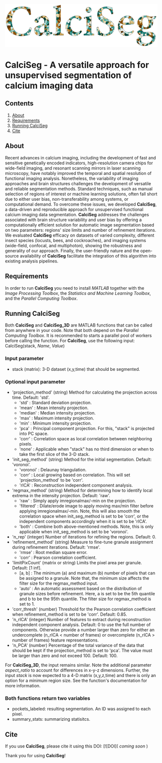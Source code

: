 ![alt text][logo]

[logo]: CalciSeg_logo.png

CalciSeg - A versatile approach for unsupervised segmentation of calcium imaging data
=====================================================================================


Contents
--------
1.	[About](#about)  
2.	[Requirements](#requirements)  
3.	[Running CalciSeg](#running-calciseg)  
4.	[Cite](#cite)


About
-----
Recent advances in calcium imaging, including the development of fast and sensitive genetically encoded indicators, high-resolution camera chips for wide-field imaging, and resonant scanning mirrors in laser scanning microscopy, have notably improved the temporal and spatial resolution of functional imaging analysis. Nonetheless, the variability of imaging approaches and brain structures challenges the development of versatile and reliable segmentation methods. Standard techniques, such as manual selection of regions of interest or machine learning solutions, often fall short due to either user bias, non-transferability among systems, or computational demand. To overcome these issues, we developed **CalciSeg**, a data-driven and reproducible approach for unsupervised functional calcium imaging data segmentation. **CalciSeg** addresses the challenges associated with brain structure variability and user bias by offering a computationally efficient solution for automatic image segmentation based on two parameters: regions' size limits and number of refinement iterations. We evaluated **CalciSeg** efficacy on datasets of varied complexity, different insect species (locusts, bees, and cockroaches), and imaging systems (wide-field, confocal, and multiphoton), showing the robustness and generality of our approach. Finally, the user-friendly nature and the open-source availability of **CalciSeg** facilitate the integration of this algorithm into existing analysis pipelines.

Requirements
------------
In order to run **CalciSeg** you need to install *MATLAB* together with the *Image Processing Toolbox*, the *Statistics and Machine Learning Toolbox*, and the *Parallel Computing Toolbox*.


Running CalciSeg
----------------
Both **CalciSeg** and **CalciSeg_3D** are MATLAB functions that can be called from anywhere in your code. Note that both depend on the *Parallel Computing Toolbox*. It is reconmended to starts a parallel pool of workers before calling the function.
For **CalciSeg**, use the following input:
CalciSeg(stack, *Name*, *Value*)

### Input parameter ###
- stack (matrix): 3-D dataset (x,y,time) that should be segmented.

### Optional input parameter ###
- 'projection_method' (string) Method for calculating the projection across time. Default: 'std'.
	- 'std' : Standard deviation projection.
	- 'mean' : Mean intensity projection.
	- 'median' : Median intensity projection.
	- 'max' : Maximum intensity projection.
	- 'min' : Minimum intensity projection.
	- 'pca' : Principal component projection. For this, "stack" is projected into PC space.
	- 'corr' : Correlation space as local correlation between  neighboring pixels.
	- 'none' : Applicable when "stack" has no third dimension or when to take the first slice of the 3-D stack.
- 'init_seg_method' (string) Method for the initial segmentation. Default: 'voronoi'.
	- 'voronoi' : Delaunay triangulation.
	- 'corr' : Local growing based on correlation. This will set 'projection_method' to be 'corr'.
	- 'rICA' : Reconstruction independent component analysis.
- 'regmax_method' (string) Method for determining how to identify local extrema in the intensity projection. Default: 'raw'.
	- 'raw' : Simply apply imregionalmax/-min on the projection. 
	- 'filtered' : Dilate/erode image to apply moving max/min filter before applying imregionalmax/-min. Note, this will also smooth the correlation space when init_seg_method is set to be 'corr', or the independent components accordingly when it is set to be 'rICA'.
	- 'both' : Combine both above-mentioned methods. Note, this is only applicable when init_seg_method is set to be 'voronoi'. 
- 'n_rep' (integer) Number of iterations for refining the regions. Default: 0.
- 'refinement_method' (string) Measure to fine-tune granule assignment during refinement iterations. Default: 'rmse'.
	- 'rmse' : Root median square error.
	- 'corr' : Pearson  correlation coefficient.                     
- 'limitPixCount' (matrix or string) Limits the pixel area per granule. Default:  [1 inf].
	- [a, b] : The minimum (a) and maximum (b) number of pixels that can be assigned to a granule. Note that, the minimum size affects the filter size for the regmax_method input.
	- 'auto' : An automatic assessment based on the distribution of granule sizes before refinement. Here, a is set to be the 5th quantile and b to be the 95th quantile. The filter size for regmax_method is set to 1.
- 'corr_thresh' (number) Threshold for the Pearson correlation coefficient when refinement_method is set to be 'corr'. Default: 0.85.
- 'n_rICA' (integer) Number of features to extract during reconstruction independent component analysis. Default: 0 to use the full number of components. Otherwise provide a number larger than zero for either an undercomplete (n_rICA < number of frames) or overcomplete (n_rICA > number of frames) feature representations.
- 'n_PCA' (number) Percentage of the total variance of the data that should be kept if the projection_method is set to 'pca'. The value must be larger than zero and not exceed 100. Default: 100.

For **CalciSeg_3D**, the input remains similar. Note the additional parameter *aspect_ratio* to account for differences in x-y-z dimensions. Further, the input *stack* is now expected to a 4-D matrix (x,y,z,time) and there is only an option for a minimum region size. See the function's documentation for more information.


### Both functions return two variables ###
- pockets_labeled: resulting segmentation. An ID was assigned to each pixel.
- summary_stats: summarizing statisitcs.

Cite
----
If you use **CalciSeg**, please cite it using this DOI:
[![DOI]( *coming soon* )

Thank you for using **CalciSeg**!